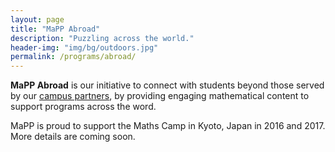 ```yaml
---
layout: page
title: "MaPP Abroad"
description: "Puzzling across the world."
header-img: "img/bg/outdoors.jpg"
permalink: /programs/abroad/
---
```


**MaPP Abroad** is our initiative to connect with students beyond those served
by our [campus partners](/campuses/), by providing engaging mathematical
content to support programs across the word.

MaPP is proud to support the Maths Camp in Kyoto, Japan in 2016 and 2017.
More details are coming soon.
